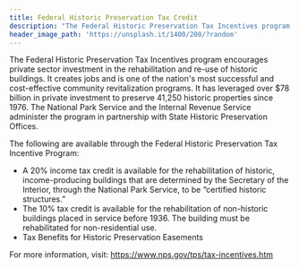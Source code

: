 ```yaml
---
title: Federal Historic Preservation Tax Credit
description: "The Federal Historic Preservation Tax Incentives program encourages private sector investment in the rehabilitation and re-use of historic buildings. It creates jobs and is one of the nation's most successful and cost-effective community revitalization programs."
header_image_path: 'https://unsplash.it/1400/200/?random'
---
```



The Federal Historic Preservation Tax Incentives program encourages private sector investment in the rehabilitation and re-use of historic buildings. It creates jobs and is one of the nation's most successful and cost-effective community revitalization programs. It has leveraged over $78 billion in private investment to preserve 41,250 historic properties since 1976. The National Park Service and the Internal Revenue Service administer the program in partnership with State Historic Preservation Offices.

The following are available through the Federal Historic Preservation Tax Incentive Program:

* A 20% income tax credit is available for the rehabilitation of historic, income-producing buildings that are determined by the Secretary of the Interior, through the National Park Service, to be “certified historic structures.”
* The 10% tax credit is available for the rehabilitation of non-historic buildings placed in service before 1936. The building must be rehabilitated for non-residential use.&nbsp;
* Tax Benefits for Historic Preservation Easements

For more information, visit: https://www.nps.gov/tps/tax-incentives.htm